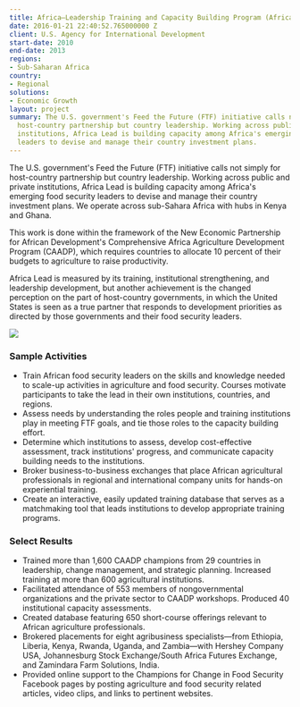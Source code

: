 ```yaml
---
title: Africa—Leadership Training and Capacity Building Program (Africa Lead)
date: 2016-01-21 22:40:52.765000000 Z
client: U.S. Agency for International Development
start-date: 2010
end-date: 2013
regions:
- Sub-Saharan Africa
country:
- Regional
solutions:
- Economic Growth
layout: project
summary: The U.S. government's Feed the Future (FTF) initiative calls not simply for
  host-country partnership but country leadership. Working across public and private
  institutions, Africa Lead is building capacity among Africa's emerging food security
  leaders to devise and manage their country investment plans.
---
```


The U.S. government's Feed the Future (FTF) initiative calls not simply for host-country partnership but country leadership. Working across public and private institutions, Africa Lead is building capacity among Africa's emerging food security leaders to devise and manage their country investment plans. We operate across sub-Sahara Africa with hubs in Kenya and Ghana.

This work is done within the framework of the New Economic Partnership for African Development's Comprehensive Africa Agriculture Development Program (CAADP), which requires countries to allocate 10 percent of their budgets to agriculture to raise productivity.

Africa Lead is measured by its training, institutional strengthening, and leadership development, but another achievement is the changed perception on the part of host-country governments, in which the United States is seen as a true partner that responds to development priorities as directed by those governments and their food security leaders.

![][1]

###  Sample Activities

* Train African food security leaders on the skills and knowledge needed to scale-up activities in agriculture and food security. Courses motivate participants to take the lead in their own institutions, countries, and regions.
* Assess needs by understanding the roles people and training institutions play in meeting FTF goals, and tie those roles to the capacity building effort.
* Determine which institutions to assess, develop cost-effective assessment, track institutions' progress, and communicate capacity building needs to the institutions.
* Broker business-to-business exchanges that place African agricultural professionals in regional and international company units for hands-on experiential training.
* Create an interactive, easily updated training database that serves as a matchmaking tool that leads institutions to develop appropriate training programs.

###  Select Results

* Trained more than 1,600 CAADP champions from 29 countries in leadership, change management, and strategic planning. Increased training at more than 600 agricultural institutions.
* Facilitated attendance of 553 members of nongovernmental organizations and the private sector to CAADP workshops. Produced 40 institutional capacity assessments.
* Created database featuring 650 short-course offerings relevant to African agriculture professionals.
* Brokered placements for eight agribusiness specialists—from Ethiopia, Liberia, Kenya, Rwanda, Uganda, and Zambia—with Hershey Company USA, Johannesburg Stock Exchange/South Africa Futures Exchange, and Zamindara Farm Solutions, India.
* Provided online support to the Champions for Change in Food Security Facebook pages by posting agriculture and food security related articles, video clips, and links to pertinent websites.

[1]: /assets/images/projects/AfricaLEADprojectpic.jpg
